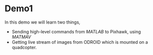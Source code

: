 # Demo1

In this demo we will learn two things,
* Sending high-level commands  from *MATLAB* to Pixhawk, using *MATMAV*
* Getting live stream of images from ODROID which is mounted on a quadcopter.